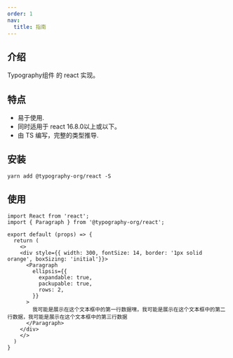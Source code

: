 ```yaml
---
order: 1
nav:
  title: 指南
---
```


## 介绍

Typography组件 的 react 实现。

## 特点

- 易于使用.
- 同时适用于 react 16.8.0以上或以下。
- 由 TS 编写，完整的类型推导.

## 安装

```
yarn add @typography-org/react -S
```

## 使用

```tsx | pure
import React from 'react';
import { Paragraph } from '@typography-org/react';

export default (props) => {
  return (
    <>
    <div style={{ width: 300, fontSize: 14, border: '1px solid orange', boxSizing: 'initial'}}>
      <Paragraph
        ellipsis={{
          expandable: true,
          packupable: true,
          rows: 2,
        }}
      >
        我可能是展示在这个文本框中的第一行数据嘿，我可能是展示在这个文本框中的第二行数据，我可能是展示在这个文本框中的第三行数据
      </Paragraph>
    </div>
    </>
  )
}
```

